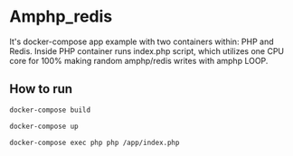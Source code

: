 # Amphp_redis

It's docker-compose app example with two containers within: PHP and Redis.
Inside PHP container runs index.php script, which utilizes one CPU core for 100% making random amphp/redis writes with amphp LOOP.

## How to run

```bash
docker-compose build
```

```bash
docker-compose up
```

```bash
docker-compose exec php php /app/index.php
```